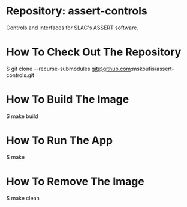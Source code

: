 # Repository: assert-controls
Controls and interfaces for SLAC's ASSERT software.

# How To Check Out The Repository
$ git clone --recurse-submodules git@github.com:mskoufis/assert-controls.git

# How To Build The Image
$ make build

# How To Run The App
$ make

# How To Remove The Image
$ make clean
